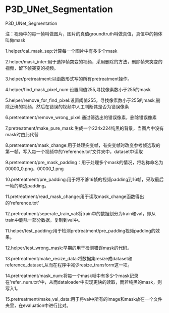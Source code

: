 # P3D_UNet_Segmentation
P3D_UNet_Segmentation

注：视频中的每一帧叫做图片，图片的真值groundtruth叫做真值，真值中的物体叫做mask

1.helper/cal_mask_sep:计算每一个图片中有多少个mask

2.helper/mask_inter:用于选择帧突变的视频，采用删除的方法，删除帧未突变的视频，留下帧突变的视频。

3.helper/pretreatment:以函数形式写的所有pretreatment操作。

4.helper/find_mask_pixel_num:设置阈值255,寻找像素数小于255的mask

5.helper/remove_for_find_pixel:设置阈值255，寻找像素数小于255的mask,删除正确的视频，然后在错误的视频中人工判断其是否为错误像素

6.pretreatment/remove_wrong_pixel:通过筛选出的错误像素，删除错误像素

7.pretreatment/make_pure_mask:生成一个224x224纯黑的背景，当图片中没有mask时由此代替

8.pretreatment/mask_change:用于处理突变帧，有突变帧时改变参考帧选取的第一帧，写入每一个视频中的'reference.txt'文件夹中，dataset中读取

9.pretreatment/pre_mask_padding：用于处理多个mask的情况，将名称命名为00000_0.png，00000_1.png

10.pretreatment/pre_padding:用于将不够16帧的视频padding到16帧，采取最后一帧的单边padding。

11.pretreatment/read_mask_change:用于读取mask_change函数得出的'reference.txt'

12.pretreatment/seperate_train_val:将train中的数据划分为train和val，即从train中删除一部分数据，复制到val中。

11.helper/test_padding:用于检测pretreatment/pre_padding视频padding的效果。

12.helper/test_wrong_mask:早期的用于检测错误mask的代码。

13.pretreatment/make_resize_data:将数据集resize成dataset和reference_dataset,从而在程序中减少resize_transform这一项。

14.pretreatment/mask_num:将每一个mask帧中有多少个mask记录在'refer_num.txt'中，从而dataloader中实现更快的读取，而若纯黑的mask，则写入1。

15.pretreatment/make_val_data:用于将val中所有的image和mask放在一个文件夹里，在evaluation中进行比对。

